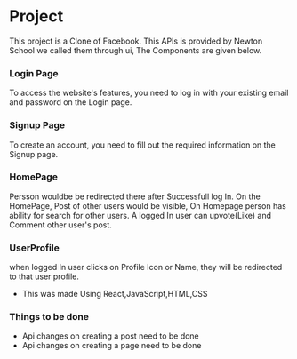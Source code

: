 # Project
This project is a Clone of Facebook.
This APIs is provided by Newton School we called them through ui,
The Components are given below.

### Login Page
To access the website's features, you need to log in with your existing email and password on the Login page.

### Signup Page
To create an account, you need to fill out the required information on the Signup page.

### HomePage
Persson wouldbe be redirected there after Successfull log In. On the HomePage, Post of other users would be visible, On Homepage person has ability for search for other users. A logged In user can upvote(Like) and Comment other user's post.

### UserProfile
when logged In user clicks on Profile Icon or Name, they will be redirected to that user profile.

- This was made Using React,JavaScript,HTML,CSS

### Things to be done
- Api changes on creating a post need to be done
- Api changes on creating a page need to be done




